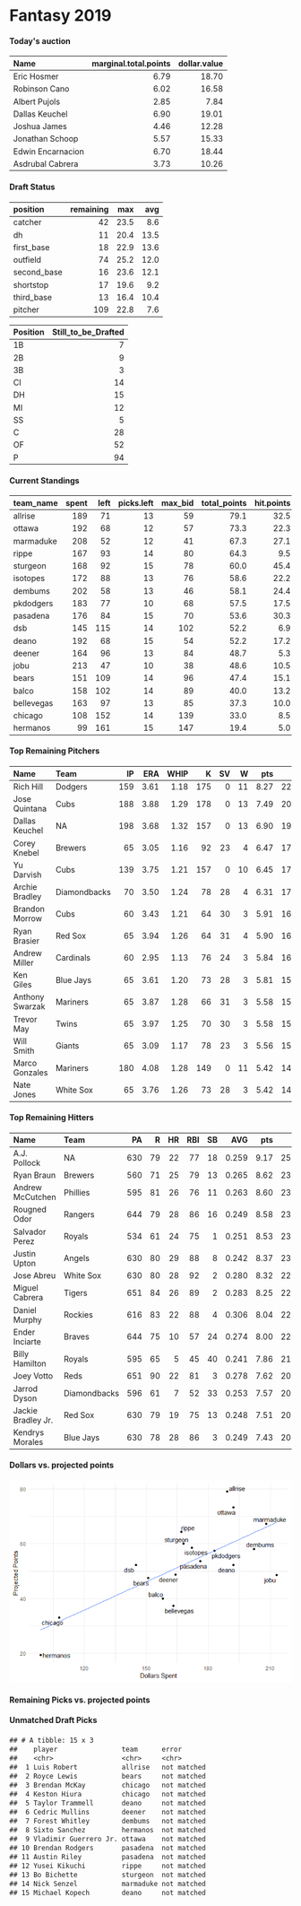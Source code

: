Fantasy 2019
================

#### Today's auction

| Name              |  marginal.total.points|  dollar.value|
|:------------------|----------------------:|-------------:|
| Eric Hosmer       |                   6.79|         18.70|
| Robinson Cano     |                   6.02|         16.58|
| Albert Pujols     |                   2.85|          7.84|
| Dallas Keuchel    |                   6.90|         19.01|
| Joshua James      |                   4.46|         12.28|
| Jonathan Schoop   |                   5.57|         15.33|
| Edwin Encarnacion |                   6.70|         18.44|
| Asdrubal Cabrera  |                   3.73|         10.26|

#### Draft Status

| position     |  remaining|   max|   avg|
|:-------------|----------:|-----:|-----:|
| catcher      |         42|  23.5|   8.6|
| dh           |         11|  20.4|  13.5|
| first\_base  |         18|  22.9|  13.6|
| outfield     |         74|  25.2|  12.0|
| second\_base |         16|  23.6|  12.1|
| shortstop    |         17|  19.6|   9.2|
| third\_base  |         13|  16.4|  10.4|
| pitcher      |        109|  22.8|   7.6|

| Position |  Still\_to\_be\_Drafted|
|:---------|-----------------------:|
| 1B       |                       7|
| 2B       |                       9|
| 3B       |                       3|
| CI       |                      14|
| DH       |                      15|
| MI       |                      12|
| SS       |                       5|
| C        |                      28|
| OF       |                      52|
| P        |                      94|

#### Current Standings

| team\_name |  spent|  left|  picks.left|  max\_bid|  total\_points|  hit.points|  pitch.points|
|:-----------|------:|-----:|-----------:|---------:|--------------:|-----------:|-------------:|
| allrise    |    189|    71|          13|        59|           79.1|        32.5|          46.6|
| ottawa     |    192|    68|          12|        57|           73.3|        22.3|          51.0|
| marmaduke  |    208|    52|          12|        41|           67.3|        27.1|          40.2|
| rippe      |    167|    93|          14|        80|           64.3|         9.5|          54.8|
| sturgeon   |    168|    92|          15|        78|           60.0|        45.4|          14.6|
| isotopes   |    172|    88|          13|        76|           58.6|        22.2|          36.4|
| dembums    |    202|    58|          13|        46|           58.1|        24.4|          33.7|
| pkdodgers  |    183|    77|          10|        68|           57.5|        17.5|          40.0|
| pasadena   |    176|    84|          15|        70|           53.6|        30.3|          23.3|
| dsb        |    145|   115|          14|       102|           52.2|         6.9|          45.3|
| deano      |    192|    68|          15|        54|           52.2|        17.2|          35.0|
| deener     |    164|    96|          13|        84|           48.7|         5.3|          43.4|
| jobu       |    213|    47|          10|        38|           48.6|        10.5|          38.1|
| bears      |    151|   109|          14|        96|           47.4|        15.1|          32.3|
| balco      |    158|   102|          14|        89|           40.0|        13.2|          26.8|
| bellevegas |    163|    97|          13|        85|           37.3|        10.0|          27.3|
| chicago    |    108|   152|          14|       139|           33.0|         8.5|          24.5|
| hermanos   |     99|   161|          15|       147|           19.4|         5.0|          14.4|

#### Top Remaining Pitchers

| Name            | Team         |   IP|   ERA|  WHIP|    K|   SV|    W|   pts|    dlr|
|:----------------|:-------------|----:|-----:|-----:|----:|----:|----:|-----:|------:|
| Rich Hill       | Dodgers      |  159|  3.61|  1.18|  175|    0|   11|  8.27|  22.78|
| Jose Quintana   | Cubs         |  188|  3.88|  1.29|  178|    0|   13|  7.49|  20.62|
| Dallas Keuchel  | NA           |  198|  3.68|  1.32|  157|    0|   13|  6.90|  19.01|
| Corey Knebel    | Brewers      |   65|  3.05|  1.16|   92|   23|    4|  6.47|  17.82|
| Yu Darvish      | Cubs         |  139|  3.75|  1.21|  157|    0|   10|  6.45|  17.77|
| Archie Bradley  | Diamondbacks |   70|  3.50|  1.24|   78|   28|    4|  6.31|  17.37|
| Brandon Morrow  | Cubs         |   60|  3.43|  1.21|   64|   30|    3|  5.91|  16.26|
| Ryan Brasier    | Red Sox      |   65|  3.94|  1.26|   64|   31|    4|  5.90|  16.24|
| Andrew Miller   | Cardinals    |   60|  2.95|  1.13|   76|   24|    3|  5.84|  16.08|
| Ken Giles       | Blue Jays    |   65|  3.61|  1.20|   73|   28|    3|  5.81|  15.98|
| Anthony Swarzak | Mariners     |   65|  3.87|  1.28|   66|   31|    3|  5.58|  15.37|
| Trevor May      | Twins        |   65|  3.97|  1.25|   70|   30|    3|  5.58|  15.35|
| Will Smith      | Giants       |   65|  3.09|  1.17|   78|   23|    3|  5.56|  15.31|
| Marco Gonzales  | Mariners     |  180|  4.08|  1.28|  149|    0|   11|  5.42|  14.93|
| Nate Jones      | White Sox    |   65|  3.76|  1.26|   73|   28|    3|  5.42|  14.91|

#### Top Remaining Hitters

| Name               | Team         |   PA|    R|   HR|  RBI|   SB|    AVG|   pts|    dlr|
|:-------------------|:-------------|----:|----:|----:|----:|----:|------:|-----:|------:|
| A.J. Pollock       | NA           |  630|   79|   22|   77|   18|  0.259|  9.17|  25.24|
| Ryan Braun         | Brewers      |  560|   71|   25|   79|   13|  0.265|  8.62|  23.74|
| Andrew McCutchen   | Phillies     |  595|   81|   26|   76|   11|  0.263|  8.60|  23.68|
| Rougned Odor       | Rangers      |  644|   79|   28|   86|   16|  0.249|  8.58|  23.62|
| Salvador Perez     | Royals       |  534|   61|   24|   75|    1|  0.251|  8.53|  23.49|
| Justin Upton       | Angels       |  630|   80|   29|   88|    8|  0.242|  8.37|  23.03|
| Jose Abreu         | White Sox    |  630|   80|   28|   92|    2|  0.280|  8.32|  22.90|
| Miguel Cabrera     | Tigers       |  651|   84|   26|   89|    2|  0.283|  8.25|  22.71|
| Daniel Murphy      | Rockies      |  616|   83|   22|   88|    4|  0.306|  8.04|  22.14|
| Ender Inciarte     | Braves       |  644|   75|   10|   57|   24|  0.274|  8.00|  22.03|
| Billy Hamilton     | Royals       |  595|   65|    5|   45|   40|  0.241|  7.86|  21.63|
| Joey Votto         | Reds         |  651|   90|   22|   81|    3|  0.278|  7.62|  20.97|
| Jarrod Dyson       | Diamondbacks |  596|   61|    7|   52|   33|  0.253|  7.57|  20.84|
| Jackie Bradley Jr. | Red Sox      |  630|   79|   19|   75|   13|  0.248|  7.51|  20.68|
| Kendrys Morales    | Blue Jays    |  630|   78|   28|   86|    3|  0.249|  7.43|  20.45|

#### Dollars vs. projected points

![](draftguide_files/figure-markdown_github/unnamed-chunk-8-1.png)

#### Remaining Picks vs. projected points

#### Unmatched Draft Picks

    ## # A tibble: 15 x 3
    ##    player                team      error      
    ##    <chr>                 <chr>     <chr>      
    ##  1 Luis Robert           allrise   not matched
    ##  2 Royce Lewis           bears     not matched
    ##  3 Brendan McKay         chicago   not matched
    ##  4 Keston Hiura          chicago   not matched
    ##  5 Taylor Trammell       deano     not matched
    ##  6 Cedric Mullins        deener    not matched
    ##  7 Forest Whitley        dembums   not matched
    ##  8 Sixto Sanchez         hermanos  not matched
    ##  9 Vladimir Guerrero Jr. ottawa    not matched
    ## 10 Brendan Rodgers       pasadena  not matched
    ## 11 Austin Riley          pasadena  not matched
    ## 12 Yusei Kikuchi         rippe     not matched
    ## 13 Bo Bichette           sturgeon  not matched
    ## 14 Nick Senzel           marmaduke not matched
    ## 15 Michael Kopech        deano     not matched
